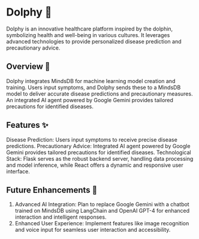 # Dolphy 🐬
Dolphy is an innovative healthcare platform inspired by the dolphin, symbolizing health and well-being in various cultures. It leverages advanced technologies to provide personalized disease prediction and precautionary advice.

## Overview 🚀
Dolphy integrates MindsDB for machine learning model creation and training. Users input symptoms, and Dolphy sends these to a MindsDB model to deliver accurate disease predictions and precautionary measures. An integrated AI agent powered by Google Gemini provides tailored precautions for identified diseases.

## Features ✨
Disease Prediction: Users input symptoms to receive precise disease predictions.
Precautionary Advice: Integrated AI agent powered by Google Gemini provides tailored precautions for identified diseases.
Technological Stack: Flask serves as the robust backend server, handling data processing and model inference, while React offers a dynamic and responsive user interface.

## Future Enhancements 🌟
1. Advanced AI Integration: Plan to replace Google Gemini with a chatbot trained on MindsDB using LangChain and OpenAI GPT-4 for enhanced interaction and intelligent responses.
2. Enhanced User Experience: Implement features like image recognition and voice input for seamless user interaction and accessibility.
